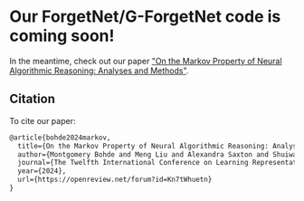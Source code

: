 # Our ForgetNet/G-ForgetNet code is coming soon! 

In the meantime, check out our paper ["On the Markov Property of Neural Algorithmic Reasoning: Analyses and Methods"](https://arxiv.org/abs/2403.04929).


## Citation

To cite our paper:

```latex
@article{bohde2024markov,
  title={On the Markov Property of Neural Algorithmic Reasoning: Analyses and Methods},
  author={Montgomery Bohde and Meng Liu and Alexandra Saxton and Shuiwang Ji},
  journal={The Twelfth International Conference on Learning Representations},
  year={2024},
  url={https://openreview.net/forum?id=Kn7tWhuetn}
}
```